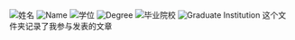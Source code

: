 <img src="https://img.shields.io/badge/姓名-刘轩昂-orange" alt="姓名" />
<img src="https://img.shields.io/badge/Name-Xuanang Liu-green" alt="Name" />
<img src="https://img.shields.io/badge/学位-应用心理硕士-orange" alt="学位" />
<img src="https://img.shields.io/badge/Degree-Master of Applied Psychology-green" alt="Degree" />
<img src="https://img.shields.io/badge/毕业院校-中国科学院心理研究所-orange" alt="毕业院校" />
<img src="https://img.shields.io/badge/Graduate Institution-Institute of Psychology, Chinese Academy of Sciences-green" alt="Graduate Institution" />
这个文件夹记录了我参与发表的文章
